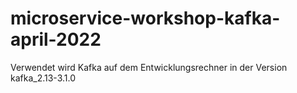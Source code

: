 # microservice-workshop-kafka-april-2022

Verwendet wird Kafka auf dem Entwicklungsrechner in der Version kafka_2.13-3.1.0 

